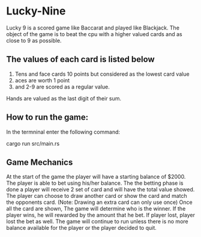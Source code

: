 # Lucky-Nine


Lucky 9 is a scored game like Baccarat and played like Blackjack.
The object of the game is to beat the cpu with a higher valued cards and as close to 9 as possible.

## The values of each card is listed below

1. Tens and face cards 10 points but considered as the lowest card value 
2. aces are worth 1 point
3. and 2-9 are scored as a regular value.

Hands are valued as the last digit of their sum.

## How to run the game:

In the termninal enter the following command:

cargo run src/main.rs

## Game Mechanics

At the start of the game the player will have a starting balance of $2000.
The player is able to bet using his/her balance.
The the betting phase is done a player will receive 2 set of card and will have the total value showed. 
The player can choose to draw another card or show the card and match the opponents card. (Note: Drawing an extra card can only use once)
Once all the card are shown, The game will determine who is the winner.
If the player wins, he will rewarded by the amount that he bet. If player lost, player lost the bet as well.
The game will continue to run unless there is no more balance available for the player or the player decided to quit.
